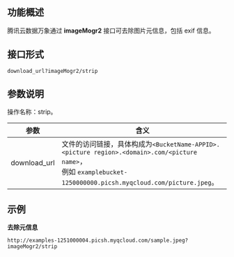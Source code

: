 ## 功能概述

腾讯云数据万象通过 **imageMogr2** 接口可去除图片元信息，包括 exif 信息。

## 接口形式
```
download_url?imageMogr2/strip
```

## 参数说明

操作名称：strip。

| 参数         | 含义                                                         |
| ------------ | ------------------------------------------------------------ |
| download_url | 文件的访问链接，具体构成为`<BucketName-APPID>.<picture region>.<domain>.com/<picture name>`，<br>例如 `examplebucket-1250000000.picsh.myqcloud.com/picture.jpeg`。 

## 示例

**去除元信息**
```
http://examples-1251000004.picsh.myqcloud.com/sample.jpeg?imageMogr2/strip	
```
